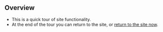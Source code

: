 ## Overview

* This is a quick tour of site functionality.
* At the end of the tour you can return to the site, or [return to the site now](https://businessgrp-stage.uoregon.edu/user).


